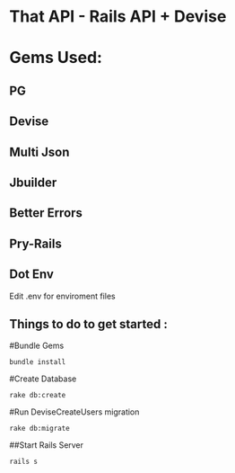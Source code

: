 
# That API - Rails API + Devise

# Gems Used:
## PG
## Devise
## Multi Json
## Jbuilder
## Better Errors
## Pry-Rails
## Dot Env 
  Edit .env for enviroment files

## Things to do to get started :

#Bundle Gems
``` 
bundle install 
```



#Create Database
``` 
rake db:create 
```
#Run DeviseCreateUsers migration
``` 
rake db:migrate 
```



##Start Rails Server 
``` 
rails s 
```  
